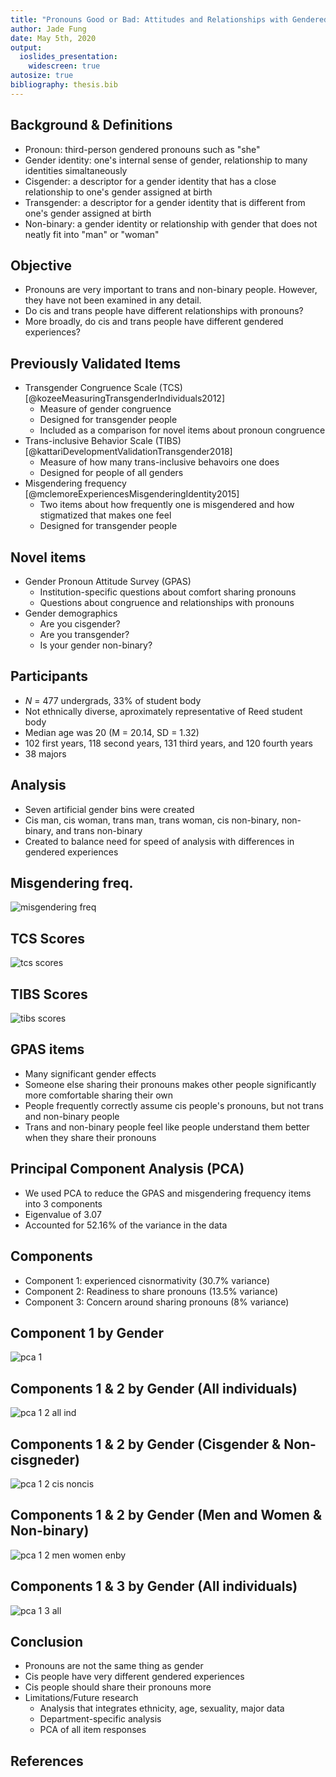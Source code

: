 ```yaml
---
title: "Pronouns Good or Bad: Attitudes and Relationships with Gendered Pronouns in Gender-Diverse Undergraduates"
author: Jade Fung
date: May 5th, 2020
output: 
  ioslides_presentation:
    widescreen: true
autosize: true
bibliography: thesis.bib
---
```


## Background & Definitions
- Pronoun: third-person gendered pronouns such as "she"
- Gender identity: one's internal sense of gender, relationship to many identities simaltaneously
- Cisgender: a descriptor for a gender identity that has a close relationship to one's gender assigned at birth
- Transgender: a descriptor for a gender identity that is different from one's gender assigned at birth
- Non-binary: a gender identity or relationship with gender that does not neatly fit into "man" or "woman"

## Objective
- Pronouns are very important to trans and non-binary people. However, they have not been examined in any detail. 
- Do cis and trans people have different relationships with pronouns?
- More broadly, do cis and trans people have different gendered experiences?

## Previously Validated Items
- Transgender Congruence Scale (TCS) [@kozeeMeasuringTransgenderIndividuals2012]
  - Measure of gender congruence
  - Designed for transgender people
  - Included as a comparison for novel items about pronoun congruence
- Trans-inclusive Behavior Scale (TIBS) [@kattariDevelopmentValidationTransgender2018]
  - Measure of how many trans-inclusive behavoirs one does
  - Designed for people of all genders
- Misgendering frequency [@mclemoreExperiencesMisgenderingIdentity2015]
  - Two items about how frequently one is misgendered and how stigmatized that makes one feel
  - Designed for transgender people
  
## Novel items
- Gender Pronoun Attitude Survey (GPAS)
  - Institution-specific questions about comfort sharing pronouns
  - Questions about congruence and relationships with pronouns
- Gender demographics
  - Are you cisgender?
  - Are you transgender?
  - Is your gender non-binary?

## Participants
- *N* = 477 undergrads, 33% of student body
- Not ethnically diverse, aproximately representative of Reed student body
- Median age was 20 (M = 20.14, SD = 1.32)
- 102 first years, 118 second years, 131 third years, and 120 fourth years
- 38 majors

## Analysis
- Seven artificial gender bins were created
- Cis man, cis woman, trans man, trans woman, cis non-binary, non-binary, and trans non-binary
- Created to balance need for speed of analysis with differences in gendered experiences

## Misgendering freq.
![misgendering freq](img/misgnederingfreq.png)

## TCS Scores
![tcs scores](img/tcs.png)

## TIBS Scores
![tibs scores](img/tibs.png)

## GPAS items
- Many significant gender effects
- Someone else sharing their pronouns makes other people significantly more comfortable sharing their own
- People frequently correctly assume cis people's pronouns, but not trans and non-binary people
- Trans and non-binary people feel like people understand them better when they share their pronouns

## Principal Component Analysis (PCA)
- We used PCA to reduce the GPAS and misgendering frequency items into 3 components 
- Eigenvalue of 3.07
- Accounted for 52.16% of the variance in the data

## Components
- Component 1: experienced cisnormativity (30.7% variance)
- Component 2: Readiness to share pronouns (13.5% variance)
- Component 3: Concern around sharing pronouns (8% variance)

## Component 1 by Gender
![pca 1](img/pca-comp1.png)

## Components 1 & 2 by Gender (All individuals)
![pca 1 2 all ind](img/pca-1.png)

## Components 1 & 2 by Gender (Cisgender & Non-cisgneder)
![pca 1 2 cis noncis](img/pca-2.png)

## Components 1 & 2 by Gender (Men and Women & Non-binary)
![pca 1 2 men women enby](img/pca-3.png)

## Components 1 & 3 by Gender (All individuals)
![pca 1 3 all](img/pca-4.png)

## Conclusion
- Pronouns are not the same thing as gender
- Cis people have very different gendered experiences 
- Cis people should share their pronouns more
- Limitations/Future research
  - Analysis that integrates ethnicity, age, sexuality, major data
  - Department-specific analysis
  - PCA of all item responses

## References
